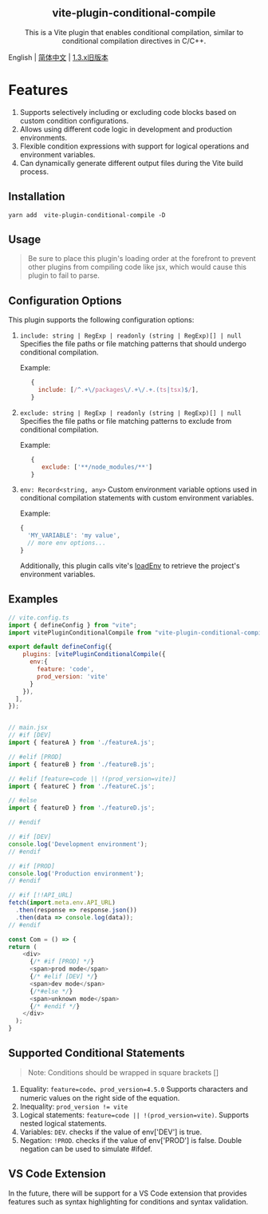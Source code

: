 <h2 align='center'>vite-plugin-conditional-compile</h2>

<p align="center">This is a Vite plugin that enables conditional compilation, similar to conditional compilation directives in C/C++.</p>

English | [简体中文](./README.zh-CN.md) | [1.3.x旧版本](./README.OLD.md)

# Features

1. Supports selectively including or excluding code blocks based on custom condition configurations.
2. Allows using different code logic in development and production environments.
3. Flexible condition expressions with support for logical operations and environment variables.
4. Can dynamically generate different output files during the Vite build process.

## Installation

```ssh
yarn add  vite-plugin-conditional-compile -D
```

## Usage

>Be sure to place this plugin's loading order at the forefront to prevent other plugins from compiling code like jsx, which would cause this plugin to fail to parse.

## Configuration Options

This plugin supports the following configuration options:

1. `include: string | RegExp | readonly (string | RegExp)[] | null`
   Specifies the file paths or file matching patterns that should undergo conditional compilation.

   Example:

   ```js
      {
        include: [/^.+\/packages\/.+\/.+.(ts|tsx)$/],
      }
   ```

2. `exclude: string | RegExp | readonly (string | RegExp)[] | null`
   Specifies the file paths or file matching patterns to exclude from conditional compilation.

   Example:

   ```js
      {
         exclude: ['**/node_modules/**']
      }
   ```

3. `env: Record<string, any>`
    Custom environment variable options used in conditional compilation statements with custom environment variables.

    Example:

    ```javascript
    {
      'MY_VARIABLE': 'my value',
      // more env options...
    }
    ```

    Additionally, this plugin calls vite's  [loadEnv](https://vitejs.dev/guide/api-javascript.html#loadenv) to retrieve the project's environment variables.

## Examples

```javascript
// vite.config.ts
import { defineConfig } from "vite";
import vitePluginConditionalCompile from "vite-plugin-conditional-compile";

export default defineConfig({
    plugins: [vitePluginConditionalCompile({
      env:{
        feature: 'code',
        prod_version: 'vite'
      }
    }),
  ],
});


// main.jsx
// #if [DEV]
import { featureA } from './featureA.js';

// #elif [PROD]
import { featureB } from './featureB.js';

// #elif [feature=code || !(prod_version=vite)]
import { featureC } from './featureC.js';

// #else
import { featureD } from './featureD.js';

// #endif

// #if [DEV]
console.log('Development environment');
// #endif

// #if [PROD]
console.log('Production environment');
// #endif

// #if [!!API_URL]
fetch(import.meta.env.API_URL)
  .then(response => response.json())
  .then(data => console.log(data));
// #endif

const Com = () => {
return (
    <div>
      {/* #if [PROD] */}
      <span>prod mode</span>
      {/* #elif [DEV] */}
      <span>dev mode</span>
      {/*#else */}
      <span>unknown mode</span>
      {/* #endif */}
    </div>
  );
}
```

## Supported Conditional Statements

>Note: Conditions should be wrapped in square brackets []

1. Equality: `feature=code`、`prod_version=4.5.0` Supports characters and numeric values on the right side of the equation.
2. Inequality: `prod_version != vite`
3. Logical statements: `feature=code || !(prod_version=vite)`. Supports nested logical statements.
4. Variables: `DEV`. checks if the value of env['DEV'] is true.
5. Negation: `!PROD`. checks if the value of env['PROD'] is false. Double negation can be used to simulate #ifdef.

## VS Code Extension

In the future, there will be support for a VS Code extension that provides features such as syntax highlighting for conditions and syntax validation.

